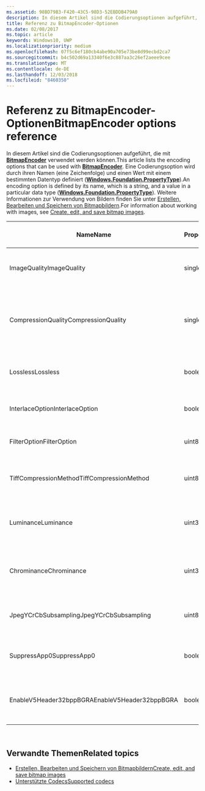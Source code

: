 ```yaml
---
ms.assetid: 98BD79B3-F420-43C5-98D3-52EBDDB479A0
description: In diesem Artikel sind die Codierungsoptionen aufgeführt, die mit BitmapEncoder verwendet werden können.
title: Referenz zu BitmapEncoder-Optionen
ms.date: 02/08/2017
ms.topic: article
keywords: Windows10, UWP
ms.localizationpriority: medium
ms.openlocfilehash: 07f5c6ef180cb4abe90a705e73be8d99ecbd2ca7
ms.sourcegitcommit: b4c502d69a13340f6e3c887aa3c26ef2aeee9cee
ms.translationtype: MT
ms.contentlocale: de-DE
ms.lasthandoff: 12/03/2018
ms.locfileid: "8460350"
---
```

# <a name="bitmapencoder-options-reference"></a><span data-ttu-id="af65a-104">Referenz zu BitmapEncoder-Optionen</span><span class="sxs-lookup"><span data-stu-id="af65a-104">BitmapEncoder options reference</span></span>


<span data-ttu-id="af65a-105">In diesem Artikel sind die Codierungsoptionen aufgeführt, die mit [**BitmapEncoder**](https://msdn.microsoft.com/library/windows/apps/br226206) verwendet werden können.</span><span class="sxs-lookup"><span data-stu-id="af65a-105">This article lists the encoding options that can be used with [**BitmapEncoder**](https://msdn.microsoft.com/library/windows/apps/br226206).</span></span> <span data-ttu-id="af65a-106">Eine Codierungsoption wird durch ihren Namen (eine Zeichenfolge) und einen Wert mit einem bestimmten Datentyp definiert ([**Windows.Foundation.PropertyType**](https://msdn.microsoft.com/library/windows/apps/br225871)).</span><span class="sxs-lookup"><span data-stu-id="af65a-106">An encoding option is defined by its name, which is a string, and a value in a particular data type ([**Windows.Foundation.PropertyType**](https://msdn.microsoft.com/library/windows/apps/br225871)).</span></span> <span data-ttu-id="af65a-107">Weitere Informationen zur Verwendung von Bildern finden Sie unter [Erstellen, Bearbeiten und Speichern von Bitmapbildern](imaging.md).</span><span class="sxs-lookup"><span data-stu-id="af65a-107">For information about working with images, see [Create, edit, and save bitmap images](imaging.md).</span></span>

| <span data-ttu-id="af65a-108">Name</span><span class="sxs-lookup"><span data-stu-id="af65a-108">Name</span></span>                    | <span data-ttu-id="af65a-109">PropertyType</span><span class="sxs-lookup"><span data-stu-id="af65a-109">PropertyType</span></span> | <span data-ttu-id="af65a-110">Verwendungshinweise</span><span class="sxs-lookup"><span data-stu-id="af65a-110">Usage notes</span></span>                                                                                        | <span data-ttu-id="af65a-111">Gültige Formate</span><span class="sxs-lookup"><span data-stu-id="af65a-111">Valid formats</span></span> |
|-------------------------|--------------|----------------------------------------------------------------------------------------------------|---------------|
| <span data-ttu-id="af65a-112">ImageQuality</span><span class="sxs-lookup"><span data-stu-id="af65a-112">ImageQuality</span></span>            | <span data-ttu-id="af65a-113">single</span><span class="sxs-lookup"><span data-stu-id="af65a-113">single</span></span>       | <span data-ttu-id="af65a-114">Gültige Werte von 0 bis 1,0</span><span class="sxs-lookup"><span data-stu-id="af65a-114">Valid values from 0 to 1.0.</span></span> <span data-ttu-id="af65a-115">Höhere Werte bedeuten höhere Qualität</span><span class="sxs-lookup"><span data-stu-id="af65a-115">Higher values indicate higher quality</span></span>                                 | <span data-ttu-id="af65a-116">JPEG, JPEG-XR</span><span class="sxs-lookup"><span data-stu-id="af65a-116">JPEG, JPEG-XR</span></span> |
| <span data-ttu-id="af65a-117">CompressionQuality</span><span class="sxs-lookup"><span data-stu-id="af65a-117">CompressionQuality</span></span>      | <span data-ttu-id="af65a-118">single</span><span class="sxs-lookup"><span data-stu-id="af65a-118">single</span></span>       | <span data-ttu-id="af65a-119">Gültige Werte von 0 bis 1,0</span><span class="sxs-lookup"><span data-stu-id="af65a-119">Valid values from 0 to 1.0.</span></span> <span data-ttu-id="af65a-120">Höhere Werte bedeuten ein effizienteres und langsameres Komprimierungsverfahren</span><span class="sxs-lookup"><span data-stu-id="af65a-120">Higher values indicate a more efficient and slower compression scheme</span></span> | <span data-ttu-id="af65a-121">TIFF</span><span class="sxs-lookup"><span data-stu-id="af65a-121">TIFF</span></span>          |
| <span data-ttu-id="af65a-122">Lossless</span><span class="sxs-lookup"><span data-stu-id="af65a-122">Lossless</span></span>                | <span data-ttu-id="af65a-123">boolean</span><span class="sxs-lookup"><span data-stu-id="af65a-123">boolean</span></span>      | <span data-ttu-id="af65a-124">Wenn dieser Wert auf „true“ festgelegt ist, wird die Option „ImageQuality“ ignoriert.</span><span class="sxs-lookup"><span data-stu-id="af65a-124">If this is set to true, the ImageQuality option is ignored</span></span>                                        | <span data-ttu-id="af65a-125">JPEG-XR</span><span class="sxs-lookup"><span data-stu-id="af65a-125">JPEG-XR</span></span>       |
| <span data-ttu-id="af65a-126">InterlaceOption</span><span class="sxs-lookup"><span data-stu-id="af65a-126">InterlaceOption</span></span>         | <span data-ttu-id="af65a-127">boolean</span><span class="sxs-lookup"><span data-stu-id="af65a-127">boolean</span></span>      | <span data-ttu-id="af65a-128">Gibt an, ob der Interlacemodus für das Bild verwendet wird</span><span class="sxs-lookup"><span data-stu-id="af65a-128">Whether to interlace the image</span></span>                                                                    | <span data-ttu-id="af65a-129">PNG</span><span class="sxs-lookup"><span data-stu-id="af65a-129">PNG</span></span>           |
| <span data-ttu-id="af65a-130">FilterOption</span><span class="sxs-lookup"><span data-stu-id="af65a-130">FilterOption</span></span>            | <span data-ttu-id="af65a-131">uint8</span><span class="sxs-lookup"><span data-stu-id="af65a-131">uint8</span></span>        | <span data-ttu-id="af65a-132">Verwenden Sie die [**PngFilterMode**](https://msdn.microsoft.com/library/windows/apps/br226389)-Enumeration.</span><span class="sxs-lookup"><span data-stu-id="af65a-132">Use the [**PngFilterMode**](https://msdn.microsoft.com/library/windows/apps/br226389) enumeration</span></span>                                | <span data-ttu-id="af65a-133">PNG</span><span class="sxs-lookup"><span data-stu-id="af65a-133">PNG</span></span>           |
| <span data-ttu-id="af65a-134">TiffCompressionMethod</span><span class="sxs-lookup"><span data-stu-id="af65a-134">TiffCompressionMethod</span></span>   | <span data-ttu-id="af65a-135">uint8</span><span class="sxs-lookup"><span data-stu-id="af65a-135">uint8</span></span>        | <span data-ttu-id="af65a-136">Verwenden Sie die [**TiffCompressionMode**](https://msdn.microsoft.com/library/windows/apps/br226399)-Enumeration.</span><span class="sxs-lookup"><span data-stu-id="af65a-136">Use the [**TiffCompressionMode**](https://msdn.microsoft.com/library/windows/apps/br226399) enumeration</span></span>                    | <span data-ttu-id="af65a-137">TIFF</span><span class="sxs-lookup"><span data-stu-id="af65a-137">TIFF</span></span>          |
| <span data-ttu-id="af65a-138">Luminance</span><span class="sxs-lookup"><span data-stu-id="af65a-138">Luminance</span></span>               | <span data-ttu-id="af65a-139">uint32Array</span><span class="sxs-lookup"><span data-stu-id="af65a-139">uint32Array</span></span>  | <span data-ttu-id="af65a-140">Ein Array mit 64Elementen, das die Quantifizierungskonstanten für die Leuchtdichte enthält</span><span class="sxs-lookup"><span data-stu-id="af65a-140">An array of 64 elements containing luminance quantization constants</span></span>                               | <span data-ttu-id="af65a-141">JPEG</span><span class="sxs-lookup"><span data-stu-id="af65a-141">JPEG</span></span>          |
| <span data-ttu-id="af65a-142">Chrominance</span><span class="sxs-lookup"><span data-stu-id="af65a-142">Chrominance</span></span>             | <span data-ttu-id="af65a-143">uint32Array</span><span class="sxs-lookup"><span data-stu-id="af65a-143">uint32Array</span></span>  | <span data-ttu-id="af65a-144">Ein Array mit 64Elementen, das die Quantifizierungskonstanten für die Chrominanz enthält</span><span class="sxs-lookup"><span data-stu-id="af65a-144">An array of 64 elements containing chrominance quantization constants</span></span>                             | <span data-ttu-id="af65a-145">JPEG</span><span class="sxs-lookup"><span data-stu-id="af65a-145">JPEG</span></span>          |
| <span data-ttu-id="af65a-146">JpegYCrCbSubsampling</span><span class="sxs-lookup"><span data-stu-id="af65a-146">JpegYCrCbSubsampling</span></span>    | <span data-ttu-id="af65a-147">uint8</span><span class="sxs-lookup"><span data-stu-id="af65a-147">uint8</span></span>        | <span data-ttu-id="af65a-148">Verwenden Sie die [**JpegSubsamplingMode**](https://msdn.microsoft.com/library/windows/apps/br226386)-Enumeration</span><span class="sxs-lookup"><span data-stu-id="af65a-148">Use the [**JpegSubsamplingMode**](https://msdn.microsoft.com/library/windows/apps/br226386) enumeration</span></span>                    | <span data-ttu-id="af65a-149">JPEG</span><span class="sxs-lookup"><span data-stu-id="af65a-149">JPEG</span></span>          |
| <span data-ttu-id="af65a-150">SuppressApp0</span><span class="sxs-lookup"><span data-stu-id="af65a-150">SuppressApp0</span></span>            | <span data-ttu-id="af65a-151">boolean</span><span class="sxs-lookup"><span data-stu-id="af65a-151">boolean</span></span>      | <span data-ttu-id="af65a-152">Gibt an, ob die Erstellung eines App0-Metadatenblocks unterdrückt wird</span><span class="sxs-lookup"><span data-stu-id="af65a-152">Whether to suppress the creation of an App0 metadata block</span></span>                                        | <span data-ttu-id="af65a-153">JPEG</span><span class="sxs-lookup"><span data-stu-id="af65a-153">JPEG</span></span>          |
| <span data-ttu-id="af65a-154">EnableV5Header32bppBGRA</span><span class="sxs-lookup"><span data-stu-id="af65a-154">EnableV5Header32bppBGRA</span></span> | <span data-ttu-id="af65a-155">boolean</span><span class="sxs-lookup"><span data-stu-id="af65a-155">boolean</span></span>      | <span data-ttu-id="af65a-156">Gibt an, ob die Codierung als Version5 des BMP-Formats erfolgen soll, die Alphawerte unterstützt.</span><span class="sxs-lookup"><span data-stu-id="af65a-156">Whether to encode to a version 5 BMP which supports alpha</span></span>                                         | <span data-ttu-id="af65a-157">BMP</span><span class="sxs-lookup"><span data-stu-id="af65a-157">BMP</span></span>           |

 

## <a name="related-topics"></a><span data-ttu-id="af65a-158">Verwandte Themen</span><span class="sxs-lookup"><span data-stu-id="af65a-158">Related topics</span></span>

* [<span data-ttu-id="af65a-159">Erstellen, Bearbeiten und Speichern von Bitmapbildern</span><span class="sxs-lookup"><span data-stu-id="af65a-159">Create, edit, and save bitmap images</span></span>](imaging.md)
* [<span data-ttu-id="af65a-160">Unterstützte Codecs</span><span class="sxs-lookup"><span data-stu-id="af65a-160">Supported codecs</span></span>](supported-codecs.md)

 




